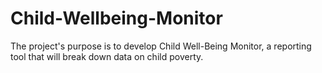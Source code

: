 # Child-Wellbeing-Monitor
The project's purpose is to develop Child Well-Being Monitor, a reporting tool that will break down data on child poverty.
